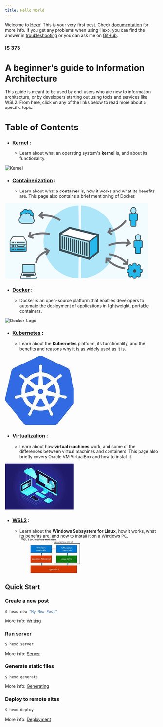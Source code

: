 ```yaml
---
title: Hello World
---
```

Welcome to [Hexo](https://hexo.io/)! This is your very first post. Check [documentation](https://hexo.io/docs/) for more info. If you get any problems when using Hexo, you can find the answer in [troubleshooting](https://hexo.io/docs/troubleshooting.html) or you can ask me on [GitHub](https://github.com/hexojs/hexo/issues).

### IS 373
# A beginner's guide to Information Architecture
This guide is meant to be used by end-users who are new to information architecture, or by developers starting out using tools and services like WSL2. From here, click on any of the links below to read more about a specific topic.



# Table of Contents

- ### [Kernel](https://github.com/dfianuale/IS373/blob/main/kernel.md) :
    - Learn about what an operating system's **kernel** is, and about its functionality.

![Kernel](https://github.com/swk5-njit/IS373/blob/main/graphics/kern.png)

- ### [Containerization](https://github.com/dfianuale/IS373/blob/main/containerization.md) :
    - Learn about what a **container** is, how it works and what its benefits are. This page also contains a brief mentioning of Docker.
      
![Containerization](https://github.com/dfianuale/IS373/blob/main/graphics/c3.jpg)

- ### [Docker](https://github.com/Shaan6695/IS373/blob/main/docker.md) :
    - Docker is an open-source platform that enables developers to automate the deployment of applications in lightweight, portable containers.
      
![Docker-Logo](https://github.com/user-attachments/assets/e48bb642-da50-466b-9729-98d77c7d1328)

- ### [Kubernetes](https://github.com/dfianuale/IS373/blob/main/kubernetes.md) :
    - Learn about the **Kubernetes** platform, its functionality, and the benefits and reasons why it is as widely used as it is.
      
![Kubernetes](https://github.com/dfianuale/IS373/blob/main/graphics/kuber.jpg)

- ### [Virtualization](https://github.com/dfianuale/IS373/blob/main/virtualization.md) :
    - Learn about how **virtual machines** work, and some of the differences between virtual machines and containers. This page also briefly covers Oracle VM VirtualBox and how to install it.
      
![Virtualization](https://github.com/dfianuale/IS373/blob/main/graphics/v3.jpg)

- ### [WSL2](https://github.com/dfianuale/IS373/blob/main/wsl2.md) :
    - Learn about the **Windows Subsystem for Linux**, how it works, what its benefits are, and how to install it on a Windows PC.
![WSL2](https://github.com/dfianuale/IS373/blob/main/graphics/WSL.jpg)



## Quick Start

### Create a new post

``` bash
$ hexo new "My New Post"
```

More info: [Writing](https://hexo.io/docs/writing.html)

### Run server

``` bash
$ hexo server
```

More info: [Server](https://hexo.io/docs/server.html)

### Generate static files

``` bash
$ hexo generate
```

More info: [Generating](https://hexo.io/docs/generating.html)

### Deploy to remote sites

``` bash
$ hexo deploy
```

More info: [Deployment](https://hexo.io/docs/one-command-deployment.html)
